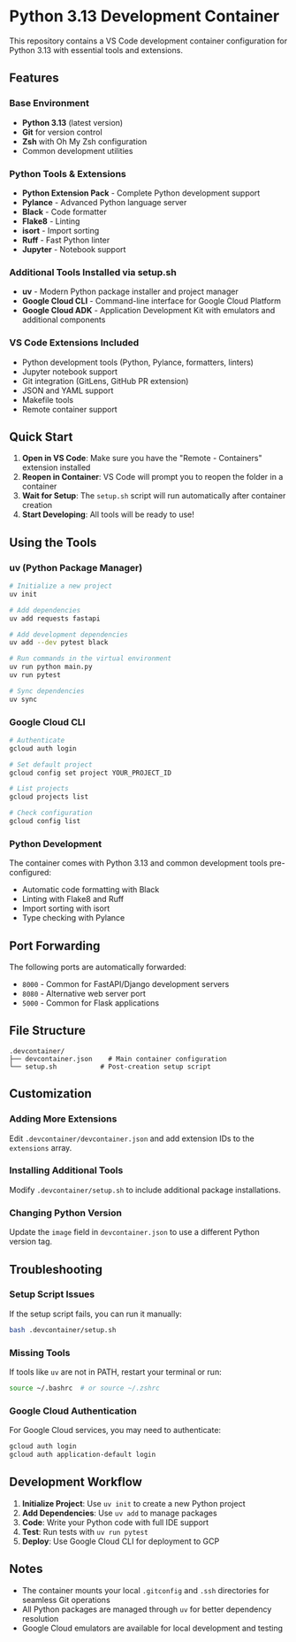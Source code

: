 # Python 3.13 Development Container

This repository contains a VS Code development container configuration for Python 3.13 with essential tools and extensions.

## Features

### Base Environment

- **Python 3.13** (latest version)
- **Git** for version control
- **Zsh** with Oh My Zsh configuration
- Common development utilities

### Python Tools & Extensions

- **Python Extension Pack** - Complete Python development support
- **Pylance** - Advanced Python language server
- **Black** - Code formatter
- **Flake8** - Linting
- **isort** - Import sorting
- **Ruff** - Fast Python linter
- **Jupyter** - Notebook support

### Additional Tools Installed via setup.sh

- **uv** - Modern Python package installer and project manager
- **Google Cloud CLI** - Command-line interface for Google Cloud Platform
- **Google Cloud ADK** - Application Development Kit with emulators and additional components

### VS Code Extensions Included

- Python development tools (Python, Pylance, formatters, linters)
- Jupyter notebook support
- Git integration (GitLens, GitHub PR extension)
- JSON and YAML support
- Makefile tools
- Remote container support

## Quick Start

1. **Open in VS Code**: Make sure you have the "Remote - Containers" extension installed
2. **Reopen in Container**: VS Code will prompt you to reopen the folder in a container
3. **Wait for Setup**: The `setup.sh` script will run automatically after container creation
4. **Start Developing**: All tools will be ready to use!

## Using the Tools

### uv (Python Package Manager)

```bash
# Initialize a new project
uv init

# Add dependencies
uv add requests fastapi

# Add development dependencies
uv add --dev pytest black

# Run commands in the virtual environment
uv run python main.py
uv run pytest

# Sync dependencies
uv sync
```

### Google Cloud CLI

```bash
# Authenticate
gcloud auth login

# Set default project
gcloud config set project YOUR_PROJECT_ID

# List projects
gcloud projects list

# Check configuration
gcloud config list
```

### Python Development

The container comes with Python 3.13 and common development tools pre-configured:
- Automatic code formatting with Black
- Linting with Flake8 and Ruff
- Import sorting with isort
- Type checking with Pylance

## Port Forwarding
The following ports are automatically forwarded:
- `8000` - Common for FastAPI/Django development servers
- `8080` - Alternative web server port
- `5000` - Common for Flask applications

## File Structure
```
.devcontainer/
├── devcontainer.json    # Main container configuration
└── setup.sh           # Post-creation setup script
```

## Customization

### Adding More Extensions
Edit `.devcontainer/devcontainer.json` and add extension IDs to the `extensions` array.

### Installing Additional Tools
Modify `.devcontainer/setup.sh` to include additional package installations.

### Changing Python Version
Update the `image` field in `devcontainer.json` to use a different Python version tag.

## Troubleshooting

### Setup Script Issues
If the setup script fails, you can run it manually:
```bash
bash .devcontainer/setup.sh
```

### Missing Tools
If tools like `uv` are not in PATH, restart your terminal or run:
```bash
source ~/.bashrc  # or source ~/.zshrc
```

### Google Cloud Authentication
For Google Cloud services, you may need to authenticate:
```bash
gcloud auth login
gcloud auth application-default login
```

## Development Workflow

1. **Initialize Project**: Use `uv init` to create a new Python project
2. **Add Dependencies**: Use `uv add` to manage packages
3. **Code**: Write your Python code with full IDE support
4. **Test**: Run tests with `uv run pytest`
5. **Deploy**: Use Google Cloud CLI for deployment to GCP

## Notes

- The container mounts your local `.gitconfig` and `.ssh` directories for seamless Git operations
- All Python packages are managed through `uv` for better dependency resolution
- Google Cloud emulators are available for local development and testing
